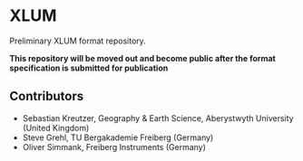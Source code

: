 # XLUM
Preliminary XLUM format repository.

**This repository will be moved out and become public after
the format specification is submitted for publication**

## Contributors 

 * Sebastian Kreutzer, Geography & Earth Science, Aberystwyth University (United Kingdom)
 * Steve Grehl, TU Bergakademie Freiberg (Germany)
 * Oliver Simmank, Freiberg Instruments (Germany)

